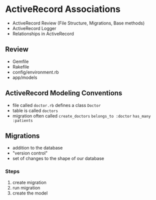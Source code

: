 # ActiveRecord Associations

- ActiveRecord Review (File Structure, Migrations, Base methods)
- ActiveRecord Logger
- Relationships in ActiveRecord

## Review

- Gemfile
- Rakefile
- config/environment.rb
- app/models

## ActiveRecord Modeling Conventions
- file called `doctor.rb` defines a class `Doctor`
- table is called `doctors`
- migration often called `create_doctors`
`belongs_to :doctor`
`has_many :patients`


## Migrations
- addition to the database
- "version control"
- set of changes to the shape of our database

### Steps
1. create migration
2. run migration
3. create the model


